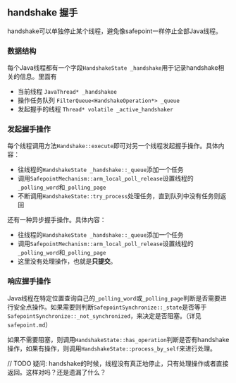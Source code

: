 ## handshake 握手
handshake可以单独停止某个线程，避免像safepoint一样停止全部Java线程。

### 数据结构
每个Java线程都有一个字段`HandshakeState _handshake`用于记录handshake相关的信息。里面有
- 当前线程 `JavaThread* _handshakee`
- 操作任务队列 `FilterQueue<HandshakeOperation*> _queue`
- 发起握手的线程 `Thread* volatile _active_handshaker`


### 发起握手操作
每个线程调用方法`Handshake::execute`即可对另一个线程发起握手操作。具体内容：
- 往线程的`HandshakeState _handshake::_queue`添加一个任务
- 调用`SafepointMechanism::arm_local_poll_release`设置线程的`_polling_word`和`_polling_page`
- 不断调用`HandshakeState::try_process`处理任务，直到队列中没有任务则返回

还有一种异步握手操作。具体内容：
- 往线程的`HandshakeState _handshake::_queue`添加一个任务
- 调用`SafepointMechanism::arm_local_poll_release`设置线程的`_polling_word`和`_polling_page`
- 这里没有处理操作，也就是**只提交**。


### 响应握手操作
Java线程在特定位置查询自己的`_polling_word`或`_polling_page`判断是否需要进行安全点操作。如果需要则判断`SafepointSynchronize::_state`是否等于`SafepointSynchronize::_not_synchronized`，来决定是否阻塞。（详见`safepoint.md`）

如果不需要阻塞，则调用`HandshakeState::has_operation`判断是否有handshake操作，如果有操作，则调用`HandshakeState::process_by_self`来进行处理。

// TODO 疑问: handshake的时候，线程没有真正地停止，只有处理操作或者直接返回。这样对吗？还是遗漏了什么？

